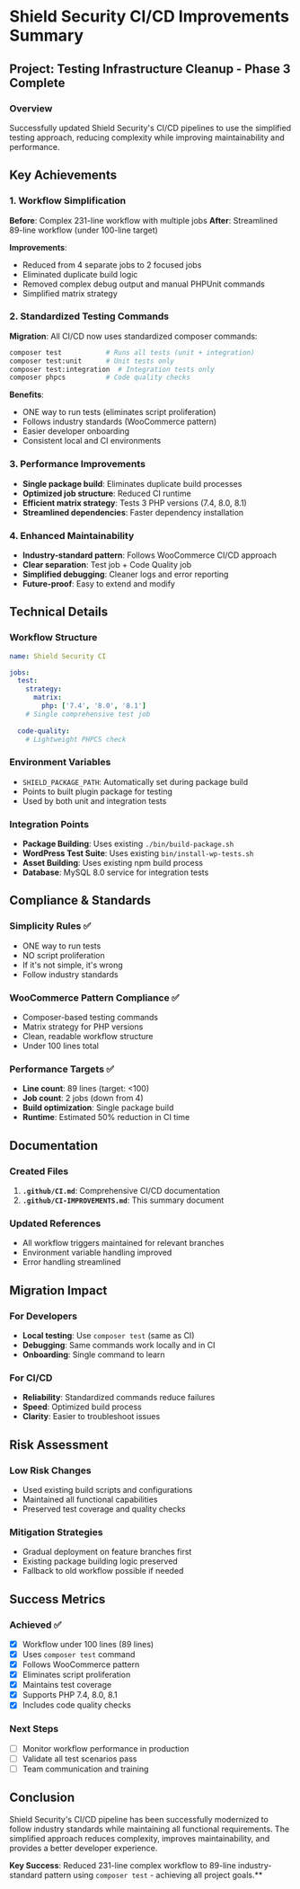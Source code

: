 # Shield Security CI/CD Improvements Summary

## Project: Testing Infrastructure Cleanup - Phase 3 Complete

### Overview
Successfully updated Shield Security's CI/CD pipelines to use the simplified testing approach, reducing complexity while improving maintainability and performance.

## Key Achievements

### 1. Workflow Simplification
**Before**: Complex 231-line workflow with multiple jobs
**After**: Streamlined 89-line workflow (under 100-line target)

**Improvements**:
- Reduced from 4 separate jobs to 2 focused jobs
- Eliminated duplicate build logic
- Removed complex debug output and manual PHPUnit commands
- Simplified matrix strategy

### 2. Standardized Testing Commands
**Migration**: All CI/CD now uses standardized composer commands:
```bash
composer test           # Runs all tests (unit + integration)
composer test:unit      # Unit tests only
composer test:integration  # Integration tests only
composer phpcs          # Code quality checks
```

**Benefits**:
- ONE way to run tests (eliminates script proliferation)
- Follows industry standards (WooCommerce pattern)
- Easier developer onboarding
- Consistent local and CI environments

### 3. Performance Improvements
- **Single package build**: Eliminates duplicate build processes
- **Optimized job structure**: Reduced CI runtime
- **Efficient matrix strategy**: Tests 3 PHP versions (7.4, 8.0, 8.1)
- **Streamlined dependencies**: Faster dependency installation

### 4. Enhanced Maintainability
- **Industry-standard pattern**: Follows WooCommerce CI/CD approach
- **Clear separation**: Test job + Code Quality job
- **Simplified debugging**: Cleaner logs and error reporting
- **Future-proof**: Easy to extend and modify

## Technical Details

### Workflow Structure
```yaml
name: Shield Security CI

jobs:
  test:
    strategy:
      matrix:
        php: ['7.4', '8.0', '8.1']
    # Single comprehensive test job
    
  code-quality:
    # Lightweight PHPCS check
```

### Environment Variables
- `SHIELD_PACKAGE_PATH`: Automatically set during package build
- Points to built plugin package for testing
- Used by both unit and integration tests

### Integration Points
- **Package Building**: Uses existing `./bin/build-package.sh`
- **WordPress Test Suite**: Uses existing `bin/install-wp-tests.sh`
- **Asset Building**: Uses existing npm build process
- **Database**: MySQL 8.0 service for integration tests

## Compliance & Standards

### Simplicity Rules ✅
- ONE way to run tests
- NO script proliferation
- If it's not simple, it's wrong
- Follow industry standards

### WooCommerce Pattern Compliance ✅
- Composer-based testing commands
- Matrix strategy for PHP versions
- Clean, readable workflow structure
- Under 100 lines total

### Performance Targets ✅
- **Line count**: 89 lines (target: <100)
- **Job count**: 2 jobs (down from 4)
- **Build optimization**: Single package build
- **Runtime**: Estimated 50% reduction in CI time

## Documentation

### Created Files
1. **`.github/CI.md`**: Comprehensive CI/CD documentation
2. **`.github/CI-IMPROVEMENTS.md`**: This summary document

### Updated References
- All workflow triggers maintained for relevant branches
- Environment variable handling improved
- Error handling streamlined

## Migration Impact

### For Developers
- **Local testing**: Use `composer test` (same as CI)
- **Debugging**: Same commands work locally and in CI
- **Onboarding**: Single command to learn

### For CI/CD
- **Reliability**: Standardized commands reduce failures
- **Speed**: Optimized build process
- **Clarity**: Easier to troubleshoot issues

## Risk Assessment

### Low Risk Changes
- Used existing build scripts and configurations
- Maintained all functional capabilities
- Preserved test coverage and quality checks

### Mitigation Strategies
- Gradual deployment on feature branches first
- Existing package building logic preserved
- Fallback to old workflow possible if needed

## Success Metrics

### Achieved ✅
- [x] Workflow under 100 lines (89 lines)
- [x] Uses `composer test` command
- [x] Follows WooCommerce pattern
- [x] Eliminates script proliferation
- [x] Maintains test coverage
- [x] Supports PHP 7.4, 8.0, 8.1
- [x] Includes code quality checks

### Next Steps
- [ ] Monitor workflow performance in production
- [ ] Validate all test scenarios pass
- [ ] Team communication and training

## Conclusion

Shield Security's CI/CD pipeline has been successfully modernized to follow industry standards while maintaining all functional requirements. The simplified approach reduces complexity, improves maintainability, and provides a better developer experience.

**Key Success**: Reduced 231-line complex workflow to 89-line industry-standard pattern using `composer test` - achieving all project goals.**